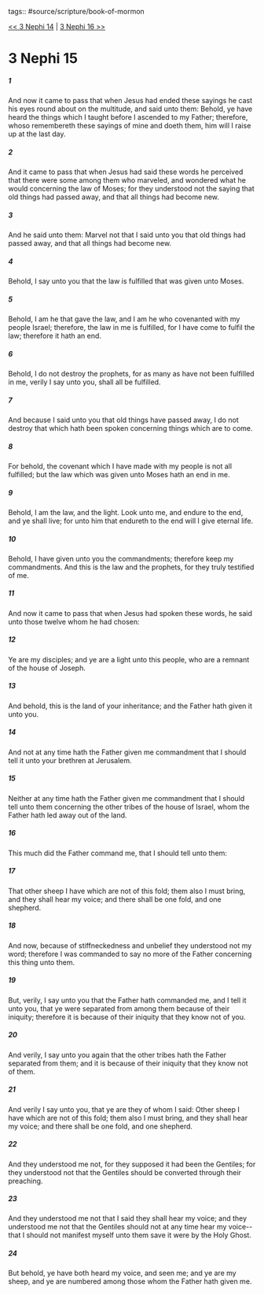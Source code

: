 tags:: #source/scripture/book-of-mormon

[<< 3 Nephi 14](/Book_of_Mormon/11_3_Nephi/3_Nephi_14.md) | [3 Nephi 16 >>](/Book_of_Mormon/11_3_Nephi/3_Nephi_16.md)

# 3 Nephi 15

##### 1

And now it came to pass that when Jesus had ended these sayings he cast his eyes round about on the multitude, and said unto them: Behold, ye have heard the things which I taught before I ascended to my Father; therefore, whoso remembereth these sayings of mine and doeth them, him will I raise up at the last day.

##### 2

And it came to pass that when Jesus had said these words he perceived that there were some among them who marveled, and wondered what he would concerning the law of Moses; for they understood not the saying that old things had passed away, and that all things had become new.

##### 3

And he said unto them: Marvel not that I said unto you that old things had passed away, and that all things had become new.

##### 4

Behold, I say unto you that the law is fulfilled that was given unto Moses.

##### 5

Behold, I am he that gave the law, and I am he who covenanted with my people Israel; therefore, the law in me is fulfilled, for I have come to fulfil the law; therefore it hath an end.

##### 6

Behold, I do not destroy the prophets, for as many as have not been fulfilled in me, verily I say unto you, shall all be fulfilled.

##### 7

And because I said unto you that old things have passed away, I do not destroy that which hath been spoken concerning things which are to come.

##### 8

For behold, the covenant which I have made with my people is not all fulfilled; but the law which was given unto Moses hath an end in me.

##### 9

Behold, I am the law, and the light. Look unto me, and endure to the end, and ye shall live; for unto him that endureth to the end will I give eternal life.

##### 10

Behold, I have given unto you the commandments; therefore keep my commandments. And this is the law and the prophets, for they truly testified of me.

##### 11

And now it came to pass that when Jesus had spoken these words, he said unto those twelve whom he had chosen:

##### 12

Ye are my disciples; and ye are a light unto this people, who are a remnant of the house of Joseph.

##### 13

And behold, this is the land of your inheritance; and the Father hath given it unto you.

##### 14

And not at any time hath the Father given me commandment that I should tell it unto your brethren at Jerusalem.

##### 15

Neither at any time hath the Father given me commandment that I should tell unto them concerning the other tribes of the house of Israel, whom the Father hath led away out of the land.

##### 16

This much did the Father command me, that I should tell unto them:

##### 17

That other sheep I have which are not of this fold; them also I must bring, and they shall hear my voice; and there shall be one fold, and one shepherd.

##### 18

And now, because of stiffneckedness and unbelief they understood not my word; therefore I was commanded to say no more of the Father concerning this thing unto them.

##### 19

But, verily, I say unto you that the Father hath commanded me, and I tell it unto you, that ye were separated from among them because of their iniquity; therefore it is because of their iniquity that they know not of you.

##### 20

And verily, I say unto you again that the other tribes hath the Father separated from them; and it is because of their iniquity that they know not of them.

##### 21

And verily I say unto you, that ye are they of whom I said: Other sheep I have which are not of this fold; them also I must bring, and they shall hear my voice; and there shall be one fold, and one shepherd.

##### 22

And they understood me not, for they supposed it had been the Gentiles; for they understood not that the Gentiles should be converted through their preaching.

##### 23

And they understood me not that I said they shall hear my voice; and they understood me not that the Gentiles should not at any time hear my voice--that I should not manifest myself unto them save it were by the Holy Ghost.

##### 24

But behold, ye have both heard my voice, and seen me; and ye are my sheep, and ye are numbered among those whom the Father hath given me.
